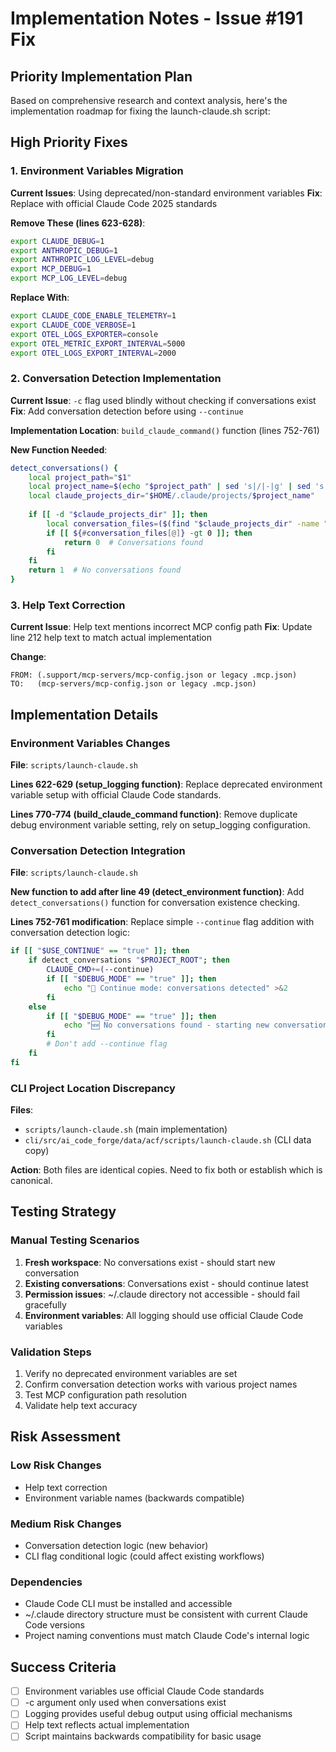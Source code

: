 # Implementation Notes - Issue #191 Fix

## Priority Implementation Plan

Based on comprehensive research and context analysis, here's the implementation roadmap for fixing the launch-claude.sh script:

## High Priority Fixes

### 1. Environment Variables Migration
**Current Issues**: Using deprecated/non-standard environment variables
**Fix**: Replace with official Claude Code 2025 standards

**Remove These (lines 623-628)**:
```bash
export CLAUDE_DEBUG=1
export ANTHROPIC_DEBUG=1
export ANTHROPIC_LOG_LEVEL=debug
export MCP_DEBUG=1
export MCP_LOG_LEVEL=debug
```

**Replace With**:
```bash
export CLAUDE_CODE_ENABLE_TELEMETRY=1
export CLAUDE_CODE_VERBOSE=1
export OTEL_LOGS_EXPORTER=console
export OTEL_METRIC_EXPORT_INTERVAL=5000
export OTEL_LOGS_EXPORT_INTERVAL=2000
```

### 2. Conversation Detection Implementation
**Current Issue**: `-c` flag used blindly without checking if conversations exist
**Fix**: Add conversation detection before using `--continue`

**Implementation Location**: `build_claude_command()` function (lines 752-761)

**New Function Needed**:
```bash
detect_conversations() {
    local project_path="$1"
    local project_name=$(echo "$project_path" | sed 's|/|-|g' | sed 's|^-||')
    local claude_projects_dir="$HOME/.claude/projects/$project_name"
    
    if [[ -d "$claude_projects_dir" ]]; then
        local conversation_files=($(find "$claude_projects_dir" -name "*.jsonl" -type f 2>/dev/null))
        if [[ ${#conversation_files[@]} -gt 0 ]]; then
            return 0  # Conversations found
        fi
    fi
    return 1  # No conversations found
}
```

### 3. Help Text Correction
**Current Issue**: Help text mentions incorrect MCP config path
**Fix**: Update line 212 help text to match actual implementation

**Change**:
```
FROM: (.support/mcp-servers/mcp-config.json or legacy .mcp.json)
TO:   (mcp-servers/mcp-config.json or legacy .mcp.json)
```

## Implementation Details

### Environment Variables Changes

**File**: `scripts/launch-claude.sh`

**Lines 622-629 (setup_logging function)**:
Replace deprecated environment variable setup with official Claude Code standards.

**Lines 770-774 (build_claude_command function)**:
Remove duplicate debug environment variable setting, rely on setup_logging configuration.

### Conversation Detection Integration

**File**: `scripts/launch-claude.sh`

**New function to add after line 49 (detect_environment function)**:
Add `detect_conversations()` function for conversation existence checking.

**Lines 752-761 modification**:
Replace simple `--continue` flag addition with conversation detection logic:
```bash
if [[ "$USE_CONTINUE" == "true" ]]; then
    if detect_conversations "$PROJECT_ROOT"; then
        CLAUDE_CMD+=(--continue)
        if [[ "$DEBUG_MODE" == "true" ]]; then
            echo "🔄 Continue mode: conversations detected" >&2
        fi
    else
        if [[ "$DEBUG_MODE" == "true" ]]; then
            echo "🆕 No conversations found - starting new conversation" >&2
        fi
        # Don't add --continue flag
    fi
fi
```

### CLI Project Location Discrepancy

**Files**: 
- `scripts/launch-claude.sh` (main implementation)
- `cli/src/ai_code_forge/data/acf/scripts/launch-claude.sh` (CLI data copy)

**Action**: Both files are identical copies. Need to fix both or establish which is canonical.

## Testing Strategy

### Manual Testing Scenarios
1. **Fresh workspace**: No conversations exist - should start new conversation
2. **Existing conversations**: Conversations exist - should continue latest
3. **Permission issues**: ~/.claude directory not accessible - should fail gracefully
4. **Environment variables**: All logging should use official Claude Code variables

### Validation Steps
1. Verify no deprecated environment variables are set
2. Confirm conversation detection works with various project names
3. Test MCP configuration path resolution
4. Validate help text accuracy

## Risk Assessment

### Low Risk Changes
- Help text correction
- Environment variable names (backwards compatible)

### Medium Risk Changes
- Conversation detection logic (new behavior)
- CLI flag conditional logic (could affect existing workflows)

### Dependencies
- Claude Code CLI must be installed and accessible
- ~/.claude directory structure must be consistent with current Claude Code versions
- Project naming conventions must match Claude Code's internal logic

## Success Criteria

- [ ] Environment variables use official Claude Code standards
- [ ] -c argument only used when conversations exist
- [ ] Logging provides useful debug output using official mechanisms
- [ ] Help text reflects actual implementation
- [ ] Script maintains backwards compatibility for basic usage